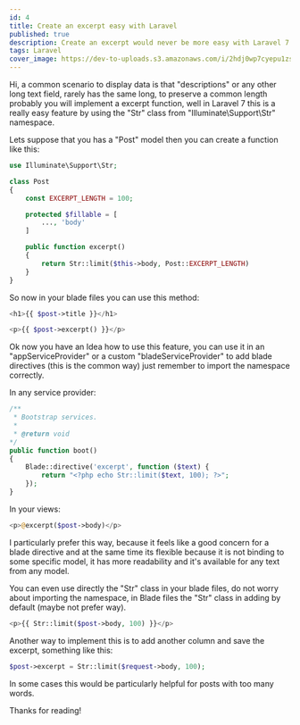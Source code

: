 ```yaml
---
id: 4
title: Create an excerpt easy with Laravel
published: true
description: Create an excerpt would never be more easy with Laravel 7.
tags: Laravel
cover_image: https://dev-to-uploads.s3.amazonaws.com/i/2hdj0wp7cyepu1zsccx7.png
---
```


Hi, a common scenario to display data is that "descriptions" or any other long text field, rarely has the same long, to preserve a common length probably you will implement a excerpt function, well in Laravel 7 this is a really easy feature by using the "Str" class from "Illuminate\Support\Str" namespace.

Lets suppose that you has a "Post" model then you can create a function like this:

```php
use Illuminate\Support\Str;

class Post
{
    const EXCERPT_LENGTH = 100;

    protected $fillable = [
        ..., 'body'
    ]

    public function excerpt()
    {
        return Str::limit($this->body, Post::EXCERPT_LENGTH)
    }
}
```

So now in your blade files you can use this method:

```php
<h1>{{ $post->title }}</h1>

<p>{{ $post->excerpt() }}</p>

```

Ok now you have an Idea how to use this feature, you can use it in an "appServiceProvider" or a custom "bladeServiceProvider" to add blade directives (this is the common way) just remember to import the namespace correctly.

In any service provider:

```php
/**
 * Bootstrap services.
 *
 * @return void
*/
public function boot()
{
    Blade::directive('excerpt', function ($text) {
        return "<?php echo Str::limit($text, 100); ?>";
    });
}
```

In your views:


```php
<p>@excerpt($post->body)</p>
```

I particularly prefer this way, because it feels like a good concern for a blade directive and at the same time its flexible because it is not binding to some specific model, it has more readability and it's available for any text from any model.

You can even use directly the "Str" class in your blade files, do not worry about importing the namespace, in Blade files the "Str" class in adding by default (maybe not prefer way).

```php 
<p>{{ Str::limit($post->body, 100) }}</p>
```

Another way to implement this is to add another column and save the excerpt, something like this:

```php
$post->excerpt = Str::limit($request->body, 100);
```

In some cases this would be particularly helpful for posts with too many words.

Thanks for reading!
